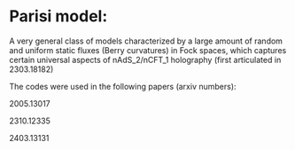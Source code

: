# Parisi model: 
A very general class of models characterized by a large amount of random and uniform static fluxes (Berry curvatures) in Fock spaces,  which captures certain universal aspects of nAdS_2/nCFT_1 holography (first articulated in 2303.18182)

The codes were used in the following papers (arxiv numbers):

2005.13017

2310.12335

2403.13131
